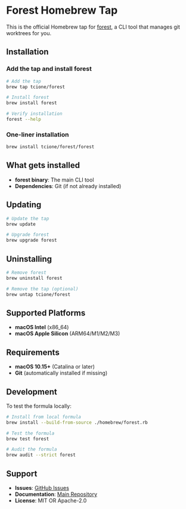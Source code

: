 # Forest Homebrew Tap

This is the official Homebrew tap for [forest](https://github.com/tcione/forest), a CLI tool that manages git worktrees for you.

## Installation

### Add the tap and install forest

```bash
# Add the tap
brew tap tcione/forest

# Install forest
brew install forest

# Verify installation
forest --help
```

### One-liner installation

```bash
brew install tcione/forest/forest
```

## What gets installed

- **forest binary**: The main CLI tool
- **Dependencies**: Git (if not already installed)

## Updating

```bash
# Update the tap
brew update

# Upgrade forest
brew upgrade forest
```

## Uninstalling

```bash
# Remove forest
brew uninstall forest

# Remove the tap (optional)
brew untap tcione/forest
```

## Supported Platforms

- **macOS Intel** (x86_64)
- **macOS Apple Silicon** (ARM64/M1/M2/M3)

## Requirements

- **macOS 10.15+** (Catalina or later)
- **Git** (automatically installed if missing)

## Development

To test the formula locally:

```bash
# Install from local formula
brew install --build-from-source ./homebrew/forest.rb

# Test the formula
brew test forest

# Audit the formula
brew audit --strict forest
```

## Support

- **Issues**: [GitHub Issues](https://github.com/tcione/forest/issues)
- **Documentation**: [Main Repository](https://github.com/tcione/forest)
- **License**: MIT OR Apache-2.0
